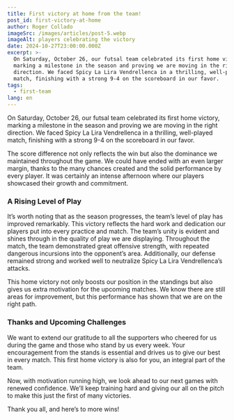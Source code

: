 ```yaml
---
title: First victory at home from the team!
post_id: first-victory-at-home
author: Roger Collado
imageSrc: /images/articles/post-5.webp
imageAlt: players celebrating the victory
date: 2024-10-27T23:00:00.000Z
excerpt: >-
  On Saturday, October 26, our futsal team celebrated its first home victory,
  marking a milestone in the season and proving we are moving in the right
  direction. We faced Spicy La Lira Vendrellenca in a thrilling, well-played
  match, finishing with a strong 9-4 on the scoreboard in our favor.
tags:
  - first-team
lang: en
---
```


On Saturday, October 26, our futsal team celebrated its first home victory, marking a milestone in the season and proving we are moving in the right direction. We faced Spicy La Lira Vendrellenca in a thrilling, well-played match, finishing with a strong 9-4 on the scoreboard in our favor.

The score difference not only reflects the win but also the dominance we maintained throughout the game. We could have ended with an even larger margin, thanks to the many chances created and the solid performance by every player. It was certainly an intense afternoon where our players showcased their growth and commitment.

### A Rising Level of Play

It’s worth noting that as the season progresses, the team’s level of play has improved remarkably. This victory reflects the hard work and dedication our players put into every practice and match. The team’s unity is evident and shines through in the quality of play we are displaying. Throughout the match, the team demonstrated great offensive strength, with repeated dangerous incursions into the opponent’s area. Additionally, our defense remained strong and worked well to neutralize Spicy La Lira Vendrellenca’s attacks.

This home victory not only boosts our position in the standings but also gives us extra motivation for the upcoming matches. We know there are still areas for improvement, but this performance has shown that we are on the right path.

### Thanks and Upcoming Challenges

We want to extend our gratitude to all the supporters who cheered for us during the game and those who stand by us every week. Your encouragement from the stands is essential and drives us to give our best in every match. This first home victory is also for you, an integral part of the team.

Now, with motivation running high, we look ahead to our next games with renewed confidence. We’ll keep training hard and giving our all on the pitch to make this just the first of many victories.

Thank you all, and here’s to more wins!
